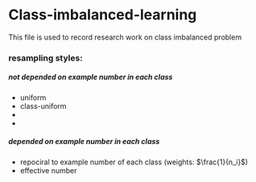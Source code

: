 # Class-imbalanced-learning
This file is used to record research work on class imbalanced problem


### resampling styles:

##### not depended on example number in each class
+ uniform
+ class-uniform
+ 
+ 


##### depended on example number in each class
+ repociral to example number of each class  (weights: $\frac{1}{n_i}$)
+ effective number
